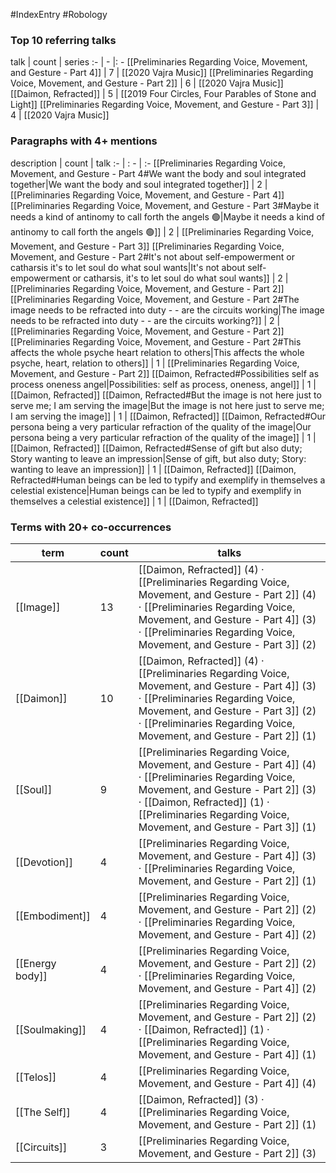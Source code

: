 #IndexEntry #Robology

### Top 10 referring talks
talk | count | series
:- | - |: -
[[Preliminaries Regarding Voice, Movement, and Gesture - Part 4]] | 7 | [[2020 Vajra Music]]
[[Preliminaries Regarding Voice, Movement, and Gesture - Part 2]] | 6 | [[2020 Vajra Music]]
[[Daimon, Refracted]] | 5 | [[2019 Four Circles, Four Parables of Stone and Light]]
[[Preliminaries Regarding Voice, Movement, and Gesture - Part 3]] | 4 | [[2020 Vajra Music]]

### Paragraphs with 4+ mentions
description | count | talk
:- | : - | :-
[[Preliminaries Regarding Voice, Movement, and Gesture - Part 4#We want the body and soul integrated together\|We want the body and soul integrated together]] | 2 | [[Preliminaries Regarding Voice, Movement, and Gesture - Part 4]]
[[Preliminaries Regarding Voice, Movement, and Gesture - Part 3#Maybe it needs a kind of antinomy to call forth the angels 🟢\|Maybe it needs a kind of antinomy to call forth the angels 🟢]] | 2 | [[Preliminaries Regarding Voice, Movement, and Gesture - Part 3]]
[[Preliminaries Regarding Voice, Movement, and Gesture - Part 2#It's not about self-empowerment or catharsis it's to let soul do what soul wants\|It's not about self-empowerment or catharsis, it's to let soul do what soul wants]] | 2 | [[Preliminaries Regarding Voice, Movement, and Gesture - Part 2]]
[[Preliminaries Regarding Voice, Movement, and Gesture - Part 2#The image needs to be refracted into duty - - are the circuits working\|The image needs to be refracted into duty - - are the circuits working?]] | 2 | [[Preliminaries Regarding Voice, Movement, and Gesture - Part 2]]
[[Preliminaries Regarding Voice, Movement, and Gesture - Part 2#This affects the whole psyche heart relation to others\|This affects the whole psyche, heart, relation to others]] | 1 | [[Preliminaries Regarding Voice, Movement, and Gesture - Part 2]]
[[Daimon, Refracted#Possibilities self as process oneness angel\|Possibilities: self as process, oneness, angel]] | 1 | [[Daimon, Refracted]]
[[Daimon, Refracted#But the image is not here just to serve me; I am serving the image\|But the image is not here just to serve me; I am serving the image]] | 1 | [[Daimon, Refracted]]
[[Daimon, Refracted#Our persona being a very particular refraction of the quality of the image\|Our persona being a very particular refraction of the quality of the image]] | 1 | [[Daimon, Refracted]]
[[Daimon, Refracted#Sense of gift but also duty; Story wanting to leave an impression\|Sense of gift, but also duty; Story: wanting to leave an impression]] | 1 | [[Daimon, Refracted]]
[[Daimon, Refracted#Human beings can be led to typify and exemplify in themselves a celestial existence\|Human beings can be led to typify and exemplify in themselves a celestial existence]] | 1 | [[Daimon, Refracted]]

### Terms with 20+ co-occurrences
term | count | talks
-|-|-
[[Image]] | 13 | <span class="counts">[[Daimon, Refracted]] (4) · [[Preliminaries Regarding Voice, Movement, and Gesture - Part 2]] (4) · [[Preliminaries Regarding Voice, Movement, and Gesture - Part 4]] (3) · [[Preliminaries Regarding Voice, Movement, and Gesture - Part 3]] (2)</span> 
[[Daimon]] | 10 | <span class="counts">[[Daimon, Refracted]] (4) · [[Preliminaries Regarding Voice, Movement, and Gesture - Part 4]] (3) · [[Preliminaries Regarding Voice, Movement, and Gesture - Part 3]] (2) · [[Preliminaries Regarding Voice, Movement, and Gesture - Part 2]] (1)</span> 
[[Soul]] | 9 | <span class="counts">[[Preliminaries Regarding Voice, Movement, and Gesture - Part 4]] (4) · [[Preliminaries Regarding Voice, Movement, and Gesture - Part 2]] (3) · [[Daimon, Refracted]] (1) · [[Preliminaries Regarding Voice, Movement, and Gesture - Part 3]] (1)</span> 
[[Devotion]] | 4 | <span class="counts">[[Preliminaries Regarding Voice, Movement, and Gesture - Part 4]] (3) · [[Preliminaries Regarding Voice, Movement, and Gesture - Part 2]] (1)</span> 
[[Embodiment]] | 4 | <span class="counts">[[Preliminaries Regarding Voice, Movement, and Gesture - Part 2]] (2) · [[Preliminaries Regarding Voice, Movement, and Gesture - Part 4]] (2)</span> 
[[Energy body]] | 4 | <span class="counts">[[Preliminaries Regarding Voice, Movement, and Gesture - Part 2]] (2) · [[Preliminaries Regarding Voice, Movement, and Gesture - Part 4]] (2)</span> 
[[Soulmaking]] | 4 | <span class="counts">[[Preliminaries Regarding Voice, Movement, and Gesture - Part 2]] (2) · [[Daimon, Refracted]] (1) · [[Preliminaries Regarding Voice, Movement, and Gesture - Part 4]] (1)</span> 
[[Telos]] | 4 | <span class="counts">[[Preliminaries Regarding Voice, Movement, and Gesture - Part 4]] (4)</span> 
[[The Self]] | 4 | <span class="counts">[[Daimon, Refracted]] (3) · [[Preliminaries Regarding Voice, Movement, and Gesture - Part 2]] (1)</span> 
[[Circuits]] | 3 | <span class="counts">[[Preliminaries Regarding Voice, Movement, and Gesture - Part 2]] (3)</span> 

